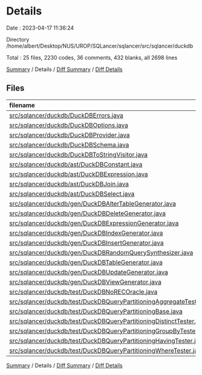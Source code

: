 # Details

Date : 2023-04-17 11:36:24

Directory /home/albert/Desktop/NUS/UROP/SQLancer/sqlancer/src/sqlancer/duckdb

Total : 25 files,  2230 codes, 36 comments, 432 blanks, all 2698 lines

[Summary](results.md) / Details / [Diff Summary](diff.md) / [Diff Details](diff-details.md)

## Files
| filename | language | code | comment | blank | total |
| :--- | :--- | ---: | ---: | ---: | ---: |
| [src/sqlancer/duckdb/DuckDBErrors.java](/src/sqlancer/duckdb/DuckDBErrors.java) | Java | 88 | 5 | 23 | 116 |
| [src/sqlancer/duckdb/DuckDBOptions.java](/src/sqlancer/duckdb/DuckDBOptions.java) | Java | 122 | 0 | 36 | 158 |
| [src/sqlancer/duckdb/DuckDBProvider.java](/src/sqlancer/duckdb/DuckDBProvider.java) | Java | 141 | 1 | 23 | 165 |
| [src/sqlancer/duckdb/DuckDBSchema.java](/src/sqlancer/duckdb/DuckDBSchema.java) | Java | 239 | 5 | 38 | 282 |
| [src/sqlancer/duckdb/DuckDBToStringVisitor.java](/src/sqlancer/duckdb/DuckDBToStringVisitor.java) | Java | 83 | 0 | 9 | 92 |
| [src/sqlancer/duckdb/ast/DuckDBConstant.java](/src/sqlancer/duckdb/ast/DuckDBConstant.java) | Java | 135 | 0 | 58 | 193 |
| [src/sqlancer/duckdb/ast/DuckDBExpression.java](/src/sqlancer/duckdb/ast/DuckDBExpression.java) | Java | 3 | 0 | 3 | 6 |
| [src/sqlancer/duckdb/ast/DuckDBJoin.java](/src/sqlancer/duckdb/ast/DuckDBJoin.java) | Java | 103 | 0 | 22 | 125 |
| [src/sqlancer/duckdb/ast/DuckDBSelect.java](/src/sqlancer/duckdb/ast/DuckDBSelect.java) | Java | 12 | 0 | 7 | 19 |
| [src/sqlancer/duckdb/gen/DuckDBAlterTableGenerator.java](/src/sqlancer/duckdb/gen/DuckDBAlterTableGenerator.java) | Java | 64 | 0 | 7 | 71 |
| [src/sqlancer/duckdb/gen/DuckDBDeleteGenerator.java](/src/sqlancer/duckdb/gen/DuckDBDeleteGenerator.java) | Java | 25 | 0 | 6 | 31 |
| [src/sqlancer/duckdb/gen/DuckDBExpressionGenerator.java](/src/sqlancer/duckdb/gen/DuckDBExpressionGenerator.java) | Java | 364 | 8 | 75 | 447 |
| [src/sqlancer/duckdb/gen/DuckDBIndexGenerator.java](/src/sqlancer/duckdb/gen/DuckDBIndexGenerator.java) | Java | 53 | 0 | 7 | 60 |
| [src/sqlancer/duckdb/gen/DuckDBInsertGenerator.java](/src/sqlancer/duckdb/gen/DuckDBInsertGenerator.java) | Java | 43 | 1 | 10 | 54 |
| [src/sqlancer/duckdb/gen/DuckDBRandomQuerySynthesizer.java](/src/sqlancer/duckdb/gen/DuckDBRandomQuerySynthesizer.java) | Java | 56 | 7 | 8 | 71 |
| [src/sqlancer/duckdb/gen/DuckDBTableGenerator.java](/src/sqlancer/duckdb/gen/DuckDBTableGenerator.java) | Java | 82 | 0 | 8 | 90 |
| [src/sqlancer/duckdb/gen/DuckDBUpdateGenerator.java](/src/sqlancer/duckdb/gen/DuckDBUpdateGenerator.java) | Java | 44 | 0 | 10 | 54 |
| [src/sqlancer/duckdb/gen/DuckDBViewGenerator.java](/src/sqlancer/duckdb/gen/DuckDBViewGenerator.java) | Java | 31 | 0 | 6 | 37 |
| [src/sqlancer/duckdb/test/DuckDBNoRECOracle.java](/src/sqlancer/duckdb/test/DuckDBNoRECOracle.java) | Java | 119 | 9 | 10 | 138 |
| [src/sqlancer/duckdb/test/DuckDBQueryPartitioningAggregateTester.java](/src/sqlancer/duckdb/test/DuckDBQueryPartitioningAggregateTester.java) | Java | 174 | 0 | 16 | 190 |
| [src/sqlancer/duckdb/test/DuckDBQueryPartitioningBase.java](/src/sqlancer/duckdb/test/DuckDBQueryPartitioningBase.java) | Java | 77 | 0 | 13 | 90 |
| [src/sqlancer/duckdb/test/DuckDBQueryPartitioningDistinctTester.java](/src/sqlancer/duckdb/test/DuckDBQueryPartitioningDistinctTester.java) | Java | 37 | 0 | 8 | 45 |
| [src/sqlancer/duckdb/test/DuckDBQueryPartitioningGroupByTester.java](/src/sqlancer/duckdb/test/DuckDBQueryPartitioningGroupByTester.java) | Java | 44 | 0 | 10 | 54 |
| [src/sqlancer/duckdb/test/DuckDBQueryPartitioningHavingTester.java](/src/sqlancer/duckdb/test/DuckDBQueryPartitioningHavingTester.java) | Java | 54 | 0 | 10 | 64 |
| [src/sqlancer/duckdb/test/DuckDBQueryPartitioningWhereTester.java](/src/sqlancer/duckdb/test/DuckDBQueryPartitioningWhereTester.java) | Java | 37 | 0 | 9 | 46 |

[Summary](results.md) / Details / [Diff Summary](diff.md) / [Diff Details](diff-details.md)